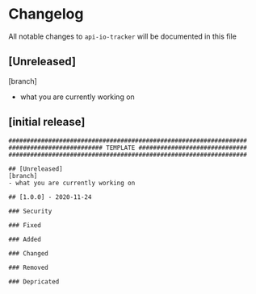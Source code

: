 # Changelog

All notable changes to `api-io-tracker` will be documented in this file

## [Unreleased] 
[branch]
- what you are currently working on
 

## [initial release]


```
##################################################################
########################## TEMPLATE ##############################
##################################################################

## [Unreleased] 
[branch]
- what you are currently working on
 
## [1.0.0] - 2020-11-24

### Security

### Fixed

### Added

### Changed

### Removed

### Depricated
```
